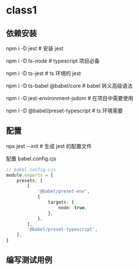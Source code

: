 # class1

## 依赖安装

npm i -D jest # 安装 jest

npm i -D ts-node # typescript 项目必备

npm i -D ts-jest # ts 环境的 jest

npm i -D ts-babel @babel/core # babel 转义高级语法

npm i -D jest-environment-jsdom # 在项目中需要使用

npm i -D @babel/preset-typescript # ts 环境需要

## 配置

npx jest --init # 生成 jest 的配置文件

配置 babel.config.cjs

```ts
// babel.config.cjs
module.exports = {
	presets: [
		[
			'@babel/preset-env',
			{
				targets: {
					node: true,
				},
			},
		],
		'@babel/preset-typescript',
	],
}
```

## 编写测试用例
